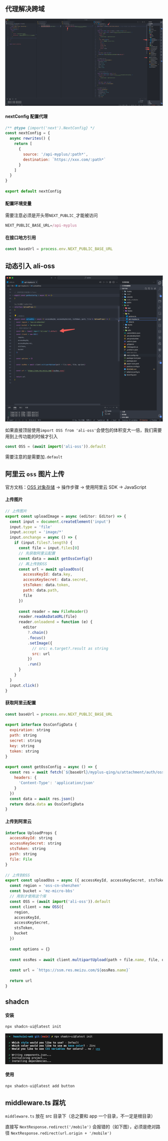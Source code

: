 ## 代理解决跨域

![alt text](image-10.png)

#### nextConfig 配置代理

```js
/** @type {import('next').NextConfig} */
const nextConfig = {
  async rewrites() {
    return [
      {
        source: '/api-myplus/:path*',
        destination: `https://xxx.com/:path*`
      }
    ]
  }
}

export default nextConfig
```

#### 配置环境变量

需要注意必须是开头带`NEXT_PUBLIC_`才能被访问

```js
NEXT_PUBLIC_BASE_URL=/api-myplus
```

#### 在接口地方引用

```js
const baseUrl = process.env.NEXT_PUBLIC_BASE_URL
```

## 动态引入 ali-oss

![alt text](image-11.png)

如果直接顶层使用`import OSS from 'ali-oss'`会使包的体积变大一倍，我们需要用到上传功能的时候才引入

```js
const OSS = (await import('ali-oss')).default
```

需要注意的是需要加`.default`

## 阿里云 `oss` 图片上传

官方文档：[OSS 对象存储](https://help.aliyun.com/zh/oss/user-guide/simple-upload?spm=a2c4g.11186623.0.0.65f86f4fRX1rhR#6ee9b6b0be6on) -> 操作步骤 -> 使用阿里云 SDK -> JavaScript

#### 上传图片

```js
// 上传图片
export const uploadImage = async (editor: Editor) => {
  const input = document.createElement('input')
  input.type = 'file'
  input.accept = 'image/*'
  input.onchange = async () => {
    if (input.files?.length) {
      const file = input.files[0]
      // 先获取阿里云配置
      const data = await getOssConfig()
      // 再上传到OSS
      const url = await uploadOss({
        accessKeyId: data.key,
        accessKeySecret: data.secret,
        stsToken: data.token,
        path: data.path,
        file
      })

      const reader = new FileReader()
      reader.readAsDataURL(file)
      reader.onloadend = function (e) {
        editor
          ?.chain()
          .focus()
          .setImage({
            // src: e.target?.result as string
            src: url
          })
          .run()
      }
    }
  }
  input.click()
}
```

#### 获取阿里云配置

```js
const baseUrl = process.env.NEXT_PUBLIC_BASE_URL

export interface OssConfigData {
  expiration: string
  path: string
  secret: string
  key: string
  token: string
}

export const getOssConfig = async () => {
  const res = await fetch(`${baseUrl}/myplus-qing/u/attachment/auth/ossSign`, {
    headers: {
      'Content-Type': 'application/json'
    }
  })
  const data = await res.json()
  return data.data as OssConfigData
}
```

#### 上传到阿里云

```js
interface UploadProps {
  accessKeyId: string
  accessKeySecret: string
  stsToken: string
  path: string
  file: File
}

// 上传到OSS
export const uploadOss = async ({ accessKeyId, accessKeySecret, stsToken, path, file }: UploadProps) => {
  const region = 'oss-cn-shenzhen'
  const bucket = 'mz-micro-bbs'
  // 用到才使用这个库
  const OSS = (await import('ali-oss')).default
  const client = new OSS({
    region,
    accessKeyId,
    accessKeySecret,
    stsToken,
    bucket
  })

  const options = {}

  const ossRes = await client.multipartUpload(path + file.name, file, options)

  const url = `https://ssm.res.meizu.com/${ossRes.name}`

  return url
}
```

## shadcn

#### 安装

```js
npx shadcn-ui@latest init
```

![alt text](image-22.png)

#### 使用

```js
npx shadcn-ui@latest add button
```

## middleware.ts 踩坑

`middleware.ts` 放在 src 目录下（总之要和 app 一个目录，不一定是根目录）

直接写 `NextResponse.redirect('/mobile')` 会报错的（如下图），必须是绝对路径 `NextResponse.redirect(url.origin + '/mobile')`
